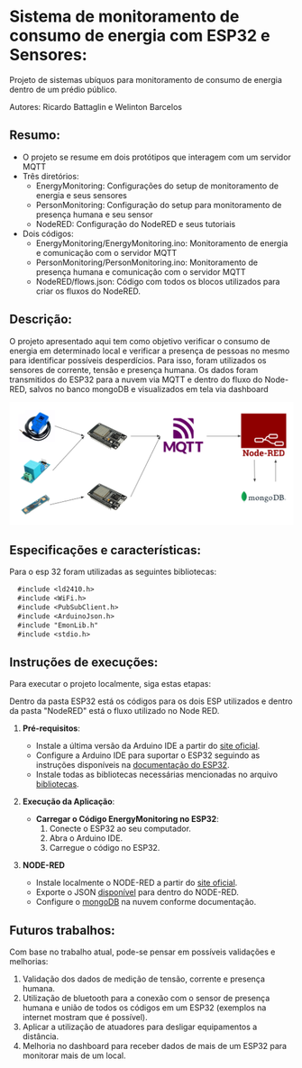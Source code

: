 # Sistema de monitoramento de consumo de energia com ESP32 e Sensores:
Projeto de sistemas ubíquos para monitoramento de consumo de energia dentro de um prédio público.

Autores: Ricardo Battaglin e Welinton Barcelos

## Resumo:
- O projeto se resume em dois protótipos que interagem com um servidor MQTT
- Três diretórios:
   - EnergyMonitoring: Configurações do setup de monitoramento de energia e seus sensores
   - PersonMonitoring: Configuração do setup para monitoramento de presença humana e seu sensor
   - NodeRED: Configuração do NodeRED e seus tutoriais
- Dois códigos:
   - EnergyMonitoring/EnergyMonitoring.ino: Monitoramento de energia e comunicação com o servidor MQTT
   - PersonMonitoring/PersonMonitoring.ino: Monitoramento de presença humana e comunicação com o servidor MQTT
   - NodeRED/flows.json: Código com todos os blocos utilizados para criar os fluxos do NodeRED.

## Descrição:

O projeto apresentado aqui tem como objetivo verificar o consumo de energia em determinado local e verificar a presença de pessoas no mesmo para identificar possíveis desperdícios. Para isso, foram utilizados os sensores de corrente, tensão e presença humana. Os dados foram transmitidos do ESP32 para a nuvem via MQTT e dentro do fluxo do Node-RED, salvos no banco mongoDB e visualizados em tela via dashboard


![arquitetura](./arquitetura.png)

## Especificações e características:

Para o esp 32 foram utilizadas as seguintes bibliotecas:
```
  #include <ld2410.h>
  #include <WiFi.h>
  #include <PubSubClient.h>
  #include <ArduinoJson.h>
  #include "EmonLib.h"
  #include <stdio.h>
```


## Instruções de execuções:

Para executar o projeto localmente, siga estas etapas:

Dentro da pasta ESP32 está os códigos para os dois ESP utilizados e dentro da pasta "NodeRED" está o fluxo utilizado no Node RED.

1. **Pré-requisitos**:
   - Instale a última versão da Arduino IDE a partir do [site oficial](https://www.arduino.cc/en/software).
   - Configure a Arduino IDE para suportar o ESP32 seguindo as instruções disponíveis na [documentação do ESP32](https://docs.espressif.com/projects/arduino-esp32/en/latest/installing.html).
   - Instale todas as bibliotecas necessárias mencionadas no arquivo [bibliotecas](./bibliotecas.txt).

2. **Execução da Aplicação**:
   - **Carregar o Código EnergyMonitoring no ESP32**:
     1. Conecte o ESP32 ao seu computador.
     2. Abra o Arduino IDE.
     3. Carregue o código no ESP32.

3. **NODE-RED**
   - Instale localmente o NODE-RED a partir do [site oficial](https://nodered.org/docs/getting-started/local).
   - Exporte o JSON [disponível](https://github.com/welintonbg/EnergyMonitoring/blob/main/NodeRED/flows.json) para dentro do NODE-RED.
   - Configure o [mongoDB](https://www.mongodb.com/) na nuvem conforme documentação. 


## Futuros trabalhos:

Com base no trabalho atual, pode-se pensar em possíveis validações e melhorias:

1. Validação dos dados de medição de tensão, corrente e presença humana.
2. Utilização de bluetooth para a conexão com o sensor de presença humana e união de todos os códigos em um ESP32 (exemplos na internet mostram que é possível).
3. Aplicar a utilização de atuadores para desligar equipamentos a distância.
4. Melhoria no dashboard para receber dados de mais de um ESP32 para monitorar mais de um local.
